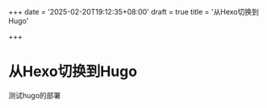 +++
date = '2025-02-20T19:12:35+08:00'
draft = true
title = '从Hexo切换到Hugo'

+++

# 从Hexo切换到Hugo

测试hugo的部署
